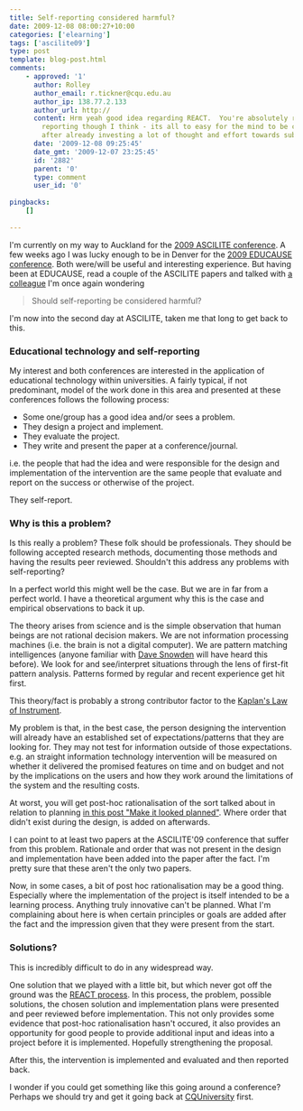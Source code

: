 ```yaml
---
title: Self-reporting considered harmful?
date: 2009-12-08 08:00:27+10:00
categories: ['elearning']
tags: ['ascilite09']
type: post
template: blog-post.html
comments:
    - approved: '1'
      author: Rolley
      author_email: r.tickner@cqu.edu.au
      author_ip: 138.77.2.133
      author_url: http://
      content: Hrm yeah good idea regarding REACT.  You're absolutely right about self
        reporting though I think - its all to easy for the mind to be closed to real objectivity
        after already investing a lot of thought and effort towards subjective goals.
      date: '2009-12-08 09:25:45'
      date_gmt: '2009-12-07 23:25:45'
      id: '2882'
      parent: '0'
      type: comment
      user_id: '0'
    
pingbacks:
    []
    
---
```

I'm currently on my way to Auckland for the [2009 ASCILITE conference](http://www.ascilite.org.au/conferences/auckland09/). A few weeks ago I was lucky enough to be in Denver for the [2009 EDUCAUSE conference](http://net.educause.edu/e09/). Both were/will be useful and interesting experience. But having been at EDUCAUSE, read a couple of the ASCILITE papers and talked with [a colleague](http://beerc.wordpress.com/) I'm once again wondering

> Should self-reporting be considered harmful?

I'm now into the second day at ASCILITE, taken me that long to get back to this.

### Educational technology and self-reporting

My interest and both conferences are interested in the application of educational technology within universities. A fairly typical, if not predominant, model of the work done in this area and presented at these conferences follows the following process:

- Some one/group has a good idea and/or sees a problem.
- They design a project and implement.
- They evaluate the project.
- They write and present the paper at a conference/journal.

i.e. the people that had the idea and were responsible for the design and implementation of the intervention are the same people that evaluate and report on the success or otherwise of the project.

They self-report.

### Why is this a problem?

Is this really a problem? These folk should be professionals. They should be following accepted research methods, documenting those methods and having the results peer reviewed. Shouldn't this address any problems with self-reporting?

In a perfect world this might well be the case. But we are in far from a perfect world. I have a theoretical argument why this is the case and empirical observations to back it up.

The theory arises from science and is the simple observation that human beings are not rational decision makers. We are not information processing machines (i.e. the brain is not a digital computer). We are pattern matching intelligences (anyone familiar with [Dave Snowden](http://en.wikipedia.org/wiki/Dave_Snowden) will have heard this before). We look for and see/interpret situations through the lens of first-fit pattern analysis. Patterns formed by regular and recent experience get hit first.

This theory/fact is probably a strong contributor factor to the [Kaplan's Law of Instrument](/blog2/2009/06/23/confirmation-bias-the-tolstoy-syndrome-and-pattern-entrainment/).

My problem is that, in the best case, the person designing the intervention will already have an established set of expectations/patterns that they are looking for. They may not test for information outside of those expectations. e.g. an straight information technology intervention will be measured on whether it delivered the promised features on time and on budget and not by the implications on the users and how they work around the limitations of the system and the resulting costs.

At worst, you will get post-hoc rationalisation of the sort talked about in relation to planning [in this post "Make it looked planned"](http://www.insidehighered.com/blogs/confessions_of_a_community_college_dean/make_it_look_planned). Where order that didn't exist during the design, is added on afterwards.

I can point to at least two papers at the ASCILITE'09 conference that suffer from this problem. Rationale and order that was not present in the design and implementation have been added into the paper after the fact. I'm pretty sure that these aren't the only two papers.

Now, in some cases, a bit of post hoc rationalisation may be a good thing. Especially where the implementation of the project is itself intended to be a learning process. Anything truly innovative can't be planned. What I'm complaining about here is when certain principles or goals are added after the fact and the impression given that they were present from the start.

### Solutions?

This is incredibly difficult to do in any widespread way.

One solution that we played with a little bit, but which never got off the ground was the [REACT process](/blog2/research/reflection-evaluation-and-collaboration-in-teaching/react-process/). In this process, the problem, possible solutions, the chosen solution and implementation plans were presented and peer reviewed before implementation. This not only provides some evidence that post-hoc rationalisation hasn't occured, it also provides an opportunity for good people to provide additional input and ideas into a project before it is implemented. Hopefully strengthening the proposal.

After this, the intervention is implemented and evaluated and then reported back.

I wonder if you could get something like this going around a conference? Perhaps we should try and get it going back at [CQUniversity](http://www.cqu.edu.au/) first.